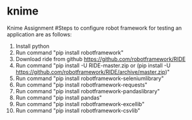 # knime
Knime Assignment
#Steps to configure robot framework for testing an application are as follows:
1.  Install python
2.	Run command "pip install robotframework"
3.	Download ride from github	https://github.com/robotframework/RIDE
4.	Run command "pip install -U  RIDE-master.zip or (pip install -U https://github.com/robotframework/RIDE/archive/master.zip)"
5.	Run command "pip install robotframework-seleniumlibrary"
6.	Run command "pip install robotframework-requests"
7.	Run command "pip install robotframework-pandaslibrary"
8.	Run command "pip install pandas"
9.	Run command "pip install robotframework-excellib"
10.  Run command "pip install robotframework-csvlib"
